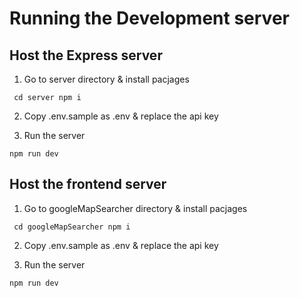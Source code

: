 # Running the Development server

## Host the Express server

1. Go to server directory & install pacjages

`` 
cd server
npm i 
``

2. Copy .env.sample as .env & replace the api key

3. Run the server

``
npm run dev
``

## Host the frontend server

1. Go to googleMapSearcher directory & install pacjages

`` 
cd googleMapSearcher
npm i 
``

2. Copy .env.sample as .env & replace the api key

3. Run the server

``
npm run dev
``

